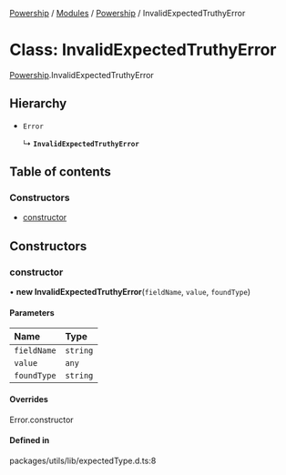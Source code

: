 [Powership](../README.md) / [Modules](../modules.md) / [Powership](../modules/Powership.md) / InvalidExpectedTruthyError

# Class: InvalidExpectedTruthyError

[Powership](../modules/Powership.md).InvalidExpectedTruthyError

## Hierarchy

- `Error`

  ↳ **`InvalidExpectedTruthyError`**

## Table of contents

### Constructors

- [constructor](Powership.InvalidExpectedTruthyError.md#constructor)

## Constructors

### constructor

• **new InvalidExpectedTruthyError**(`fieldName`, `value`, `foundType`)

#### Parameters

| Name | Type |
| :------ | :------ |
| `fieldName` | `string` |
| `value` | `any` |
| `foundType` | `string` |

#### Overrides

Error.constructor

#### Defined in

packages/utils/lib/expectedType.d.ts:8
